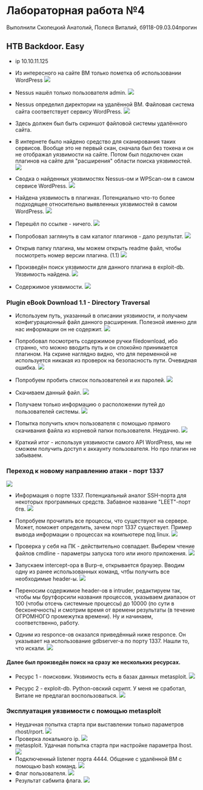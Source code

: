 # Лабораторная работа №4
Выполнили Скопецкий Анатолий, Полеся Виталий, б9118-09.03.04прогин

## HTB Backdoor. Easy
* ip 10.10.11.125
* Из интересного на сайте ВМ только пометка об использовании WordPress
![](images/1.png)


* Nessus нашёл только пользователя admin.
![](images/2.png)


* Nessus определил директории на удалённой ВМ. Файловая система сайта соответствует сервису WordPress.
![](images/4.png)


* Здесь должен был быть скриншот файловой системы удалённого сайта.
* В интернете было найдено средство для сканирования таких сервисов. Вообще это не первый скан, сначала был без токена и он не отображал уязвимости на сайте. Потом был подключен скан плагинов на сайте для "расширения" области поиска уязвимостей.
![](images/5.png)


* Сводка о найденных уязвимостях Nessus-ом и WPScan-ом в самом сервисе WordPress.
![](images/7.png)


* Найдена уязвимость в плагинах. Потенциально что-то более подходящее относительно выявленных уязвимостей в самом WordPress.
![](images/6.png)


* Перешёл по ссылке - ничего.
![](images/8.png)


* Попробовал заглянуть в сам каталог плагинов - дало результат.
![](images/9.png)


* Открыв папку плагина, мы можем открыть readme файл, чтобы посмотреть номер версии плагина. (1.1)
![](images/12.png)


* Произведён поиск уязвимости для данного плагина в exploit-db. Уязвимость найдена.
![](images/13.png)

* Содержимое уязвимости.
![](images/23.png)


### Plugin eBook Download 1.1 - Directory Traversal
* Используем путь, указанный в описании уязвимости, и получаем конфигурационный файл данного расширения. Полезной именно для нас информации он не содержит.
![](images/14.png)


* Попробовал посмотреть содержимое ручки filedownload, ибо странно, что можно вводить путь и он спокойно принимается плагином. На скрине наглядно видно, что для переменной не используется никакая из проверок на безопасность пути. Очевидная ошибка.
![](images/17.png)


* Попробуем пробить список пользователей и их паролей.
![](images/15.png)


* Скачиваем данный файл.
![](images/16.png)


* Получаем только информацию о расположении путей до пользователей системы.
![](images/18.png)


* Попытка получить ключ пользователя с помощью прямого скачивания файла из корневой папки пользователя. Неудачно.
![](images/19.png)


* Краткий итог - используя уязвимости самого API WordPress, мы не сможем получить доступ к аккаунту пользователя. Но про плагин не забываем.

### Переход к новому направлению атаки - порт 1337
![](images/10.png)


* Информация о порте 1337. Потенциальный аналог SSH-порта для некоторых программных средств. Забавное название "LEET"-порт бтв.
![](images/11.png)


* Попробуем прочитать все процессы, что существуют на сервере. Может, поможет определить, зачем порт 1337 существует. Пример вывода информации о процессах на компьютере под linux.
![](images/22.png)


* Проверка у себя на ПК - действительно совпадает. Выберем чтение файлов cmdline - параметры запуска того или иного приложения.
![](images/21.png)


* Запускаем intercept-ора в Burp-е, открывается браузер. Вводим одну из ранее использованных команд, чтбы получить все необходимые header-ы.
![](images/20.png)


* Переносим содержимое header-ов в intruder, редактируем так, чтобы мы брутфорсили названия процессов, указываем диапазон от 100 (чтобы отсечь системные процессы) до 10000 (по сути в бесконечность) и смотрим время от времени результаты (в течение ОГРОМНОГО промежутка времени). Ну и начинаем, соответственно, работу.

* Одним из responce-ов оказался приведённый ниже responce. Он указывает на использование gdbserver-а по порту 1337. Нашли то, что искали.
![](images/24.png)


#### Далее был произведён поиск на сразу же нескольких ресурсах.

* Ресурс 1 - поисковик. Уязвимость есть в базах данных metasploit.
![](images/26.png)

* Ресурс 2 - exploit-db. Python-овский скрипт. У меня не сработал, Витале не предлагал воспользоваться.
![](images/25.png)

### Эксплуатация уязвимости с помощью metasploit
* Неудачная попытка старта при выставлении только параметров rhost/rport.
![](end/msf1.png)
* Проверка локального ip.
![](end/ip_addr.png)
* metasploit. Удачная попытка старта при настройке параметра lhost.
![](end/msf2.png)
* Подключенный listener порта 4444. Общение с удалённой ВМ с помощью bash команд.
![](end/msf3.png)
* Флаг пользователя.
![](end/cat.png)
* Результат сабмита флага.
![](end/flag.png)
